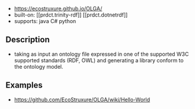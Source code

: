
- https://ecostruxure.github.io/OLGA/
- built-on: [[prdct.trinity-rdf]] [[prdct.dotnetrdf]]
- supports: java C# python

## Description

- taking as input an ontology file expressed in one of the supported W3C supported standards (RDF, OWL) and generating a library conform to the ontology model.

## Examples

- https://github.com/EcoStruxure/OLGA/wiki/Hello-World